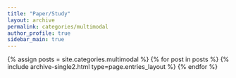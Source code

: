```yaml
---
title: "Paper/Study"
layout: archive
permalink: categories/multimodal
author_profile: true
sidebar_main: true
---
```



{% assign posts = site.categories.multimodal %}
{% for post in posts %} {% include archive-single2.html type=page.entries_layout %} {% endfor %}